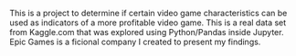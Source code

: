 This is a project to determine if certain video game characteristics can be used as indicators of a more profitable video game. This is a real data set from Kaggle.com that was explored using Python/Pandas inside Jupyter. Epic Games is a ficional company I created to present my findings.
